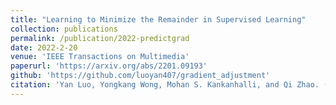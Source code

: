 ```yaml
---
title: "Learning to Minimize the Remainder in Supervised Learning"
collection: publications
permalink: /publication/2022-predictgrad
date: 2022-2-20
venue: 'IEEE Transactions on Multimedia'
paperurl: 'https://arxiv.org/abs/2201.09193'
github: 'https://github.com/luoyan407/gradient_adjustment'
citation: 'Yan Luo, Yongkang Wong, Mohan S. Kankanhalli, and Qi Zhao. (in press). IEEE Transactions on Multimedia, Feb. 2022.'
---
```

<!-- paperurl: '/files/pdf/research/BayesPostEst.pdf' -->